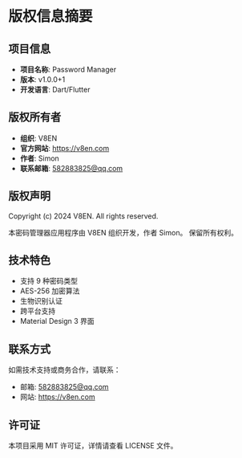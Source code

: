 # 版权信息摘要

## 项目信息

- **项目名称**: Password Manager
- **版本**: v1.0.0+1
- **开发语言**: Dart/Flutter

## 版权所有者

- **组织**: V8EN
- **官方网站**: https://v8en.com
- **作者**: Simon
- **联系邮箱**: 582883825@qq.com

## 版权声明

Copyright (c) 2024 V8EN. All rights reserved.

本密码管理器应用程序由 V8EN 组织开发，作者 Simon。
保留所有权利。

## 技术特色

- 支持 9 种密码类型
- AES-256 加密算法
- 生物识别认证
- 跨平台支持
- Material Design 3 界面

## 联系方式

如需技术支持或商务合作，请联系：

- 邮箱: 582883825@qq.com
- 网站: https://v8en.com

## 许可证

本项目采用 MIT 许可证，详情请查看 LICENSE 文件。
